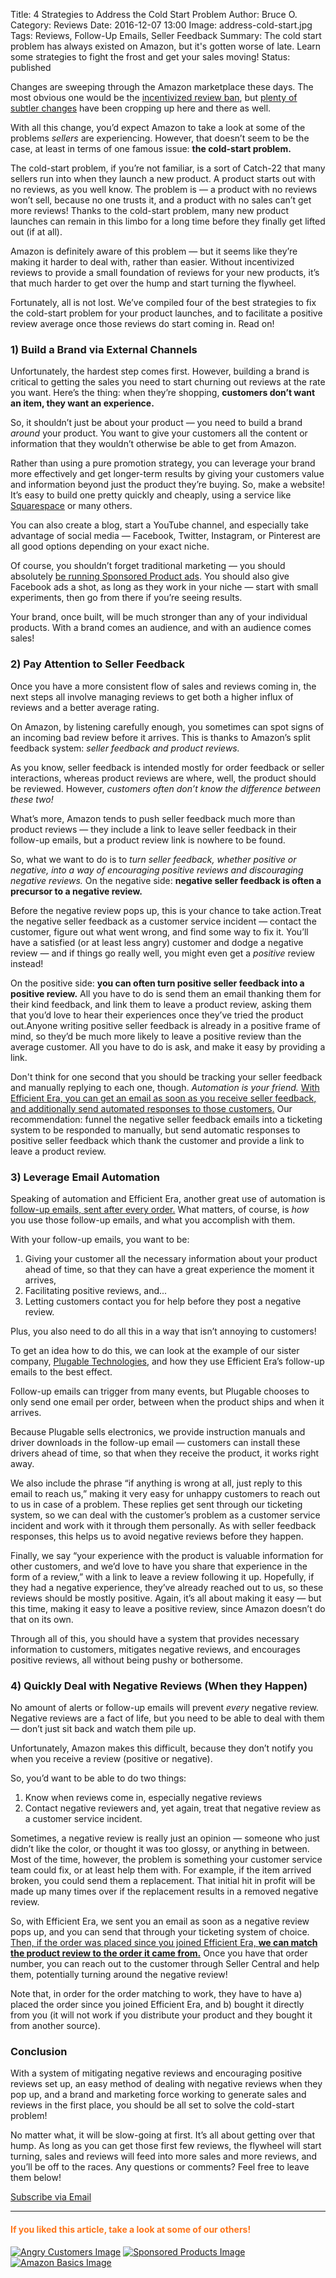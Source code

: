 Title: 4 Strategies to Address the Cold Start Problem
Author: Bruce O.
Category: Reviews
Date: 2016-12-07 13:00
Image: address-cold-start.jpg
Tags: Reviews, Follow-Up Emails, Seller Feedback
Summary: The cold start problem has always existed on Amazon, but it's gotten worse of late. Learn some strategies to fight the frost and get your sales moving!
Status: published

Changes are sweeping through the Amazon marketplace these days. The most obvious one would be the [incentivized review ban](https://efficientera.com/blog/2016/10/breaking-news-discount-reviews-prohibited.html), but [plenty of subtler changes](https://efficientera.com/blog/2016/11/amazon-msrp-disappearing.html) have been cropping up here and there as well.

With all this change, you’d expect Amazon to take a look at some of the problems *sellers* are experiencing. However, that doesn’t seem to be the case, at least in terms of one famous issue: **the cold-start problem.**

The cold-start problem, if you’re not familiar, is a sort of Catch-22 that many sellers run into when they launch a new product. A product starts out with no reviews, as you well know. The problem is — a product with no reviews won’t sell, because no one trusts it, and a product with no sales can’t get more reviews! Thanks to the cold-start problem, many new product launches can remain in this limbo for a long time before they finally get lifted out (if at all).

Amazon is definitely aware of this problem — but it seems like they’re making it harder to deal with, rather than easier. Without incentivized reviews to provide a small foundation of reviews for your new products, it’s that much harder to get over the hump and start turning the flywheel. 

Fortunately, all is not lost. We’ve compiled four of the best strategies to fix the cold-start problem for your product launches, and to facilitate a positive review average once those reviews do start coming in. Read on!

### 1) Build a Brand via External Channels

Unfortunately, the hardest step comes first. However, building a brand is critical to getting the sales you need to start churning out reviews at the rate you want.
Here’s the thing: when they’re shopping, **customers don’t want an item, they want an experience.**

So, it shouldn’t just be about your product — you need to build a brand *around* your product. You want to give your customers all the content or information that they wouldn’t otherwise be able to get from Amazon. 

Rather than using a pure promotion strategy, you can leverage your brand more effectively and get longer-term results by giving your customers value and information beyond just the product they’re buying.
So, make a website! It’s easy to build one pretty quickly and cheaply, using a service like [Squarespace](https://www.squarespace.com/) or many others.

You can also create a blog, start a YouTube channel, and especially take advantage of social media — Facebook, Twitter, Instagram, or Pinterest are all good options depending on your exact niche. 

Of course, you shouldn’t forget traditional marketing — you should absolutely [be running Sponsored Product ads](https://efficientera.com/blog/2016/08/3-tips-for-optimizing-your-amazon-sponsored-products.html). You should also give Facebook ads a shot, as long as they work in your niche — start with small experiments, then go from there if you’re seeing results.

Your brand, once built, will be much stronger than any of your individual products. With a brand comes an audience, and with an audience comes sales!

### 2) Pay Attention to Seller Feedback

Once you have a more consistent flow of sales and reviews coming in, the next steps all involve managing reviews to get both a higher influx of reviews and a better average rating.

On Amazon, by listening carefully enough, you sometimes can spot signs of an incoming bad review before it arrives. This is thanks to Amazon’s split feedback system: *seller feedback and product reviews.*

As you know, seller feedback is intended mostly for order feedback or seller interactions, whereas product reviews are where, well, the product should be reviewed.
However, *customers often don’t know the difference between these two!*

What’s more, Amazon tends to push seller feedback much more than product reviews — they include a link to leave seller feedback in their follow-up emails, but a product review link is nowhere to be found.

So, what we want to do is to *turn seller feedback, whether positive or negative, into a way of encouraging positive reviews and discouraging negative reviews.*
On the negative side: **negative seller feedback is often a precursor to a negative review.**

Before the negative review pops up, this is your chance to take action.Treat the negative seller feedback as a customer service incident — contact the customer, figure out what went wrong, and find some way to fix it. 
You’ll have a satisfied (or at least less angry) customer and dodge a negative review — and if things go really well, you might even get a *positive* review instead!

On the positive side: **you can often turn positive seller feedback into a positive review.** All you have to do is send them an email thanking them for their kind feedback, and link them to leave a product review, asking them that you’d love to hear their experiences once they’ve tried the product out.Anyone writing positive seller feedback is already in a positive frame of mind, so they’d be much more likely to leave a positive review than the average customer. All you have to do is ask, and make it easy by providing a link.

Don't think for one second that you should be tracking your seller feedback and manually replying to each one, though. *Automation is your friend.* [With Efficient Era, you can get an email as soon as you receive seller feedback, and additionally send automated responses to those customers.](https://efficientera.com/pages/seller-feedback/) Our recommendation: funnel the negative seller feedback emails into a ticketing system to be responded to manually, but send automatic responses to positive seller feedback which thank the customer and provide a link to leave a product review.

### 3) Leverage Email Automation

Speaking of automation and Efficient Era, another great use of automation is [follow-up emails, sent after every order.](https://efficientera.com/pages/postorder/) What matters, of course, is *how* you use those follow-up emails, and what you accomplish with them.

With your follow-up emails, you want to be: 

1. Giving your customer all the necessary information about your product ahead of time, so that they can have a great experience the moment it arrives, 
2. Facilitating positive reviews, and... 
3. Letting customers contact you for help before they post a negative review. 

Plus, you also need to do all this in a way that isn’t annoying to customers!

To get an idea how to do this, we can look at the example of our sister company, [Plugable Technologies](http://plugable.com/), and how they use Efficient Era’s follow-up emails to the best effect.

Follow-up emails can trigger from many events, but Plugable chooses to only send one email per order, between when the product ships and when it arrives.

Because Plugable sells electronics, we provide instruction manuals and driver downloads in the follow-up email — customers can install these drivers ahead of time, so that when they receive the product, it works right away.

We also include the phrase “if anything is wrong at all, just reply to this email to reach us,” making it very easy for unhappy customers to reach out to us in case of a problem. These replies get sent through our ticketing system, so we can deal with the customer’s problem as a customer service incident and work with it through them personally. As with seller feedback responses, this helps us to avoid negative reviews before they happen.

Finally, we say “your experience with the product is valuable information for other customers, and we’d love to have you share that experience in the form of a review,” with a link to leave a review following it up. Hopefully, if they had a negative experience, they’ve already reached out to us, so these reviews should be mostly positive. Again, it’s all about making it easy — but this time, making it easy to leave a positive review, since Amazon doesn’t do that on its own.

Through all of this, you should have a system that provides necessary information to customers, mitigates negative reviews, and encourages positive reviews, all without being pushy or bothersome. 

### 4) Quickly Deal with Negative Reviews (When they Happen)

No amount of alerts or follow-up emails will prevent *every* negative review. Negative reviews are a fact of life, but you need to be able to deal with them — don’t just sit back and watch them pile up.

Unfortunately, Amazon makes this difficult, because they don’t notify you when you receive a review (positive or negative).

So, you’d want to be able to do two things:

1. Know when reviews come in, especially negative reviews
2. Contact negative reviewers and, yet again, treat that negative review as a customer service incident.

Sometimes, a negative review is really just an opinion — someone who just didn’t like the color, or thought it was too glossy, or anything in between. Most of the time, however, the problem is something your customer service team could fix, or at least help them with. For example, if the item arrived broken, you could send them a replacement. That initial hit in profit will be made up many times over if the replacement results in a removed negative review.

So, with Efficient Era, we sent you an email as soon as a negative review pops up, and you can send that through your ticketing system of choice. [Then, if the order was placed since you joined Efficient Era, **we can match the product review to the order it came from.**](https://efficientera.com/pages/feedback/) Once you have that order number, you can reach out to the customer through Seller Central and help them, potentially turning around the negative review!

Note that, in order for the order matching to work, they have to have a) placed the order since you joined Efficient Era, and b) bought it directly from you (it will not work if you distribute your product and they bought it from another source). 

### Conclusion

With a system of mitigating negative reviews and encouraging positive reviews set up, an easy method of dealing with negative reviews when they pop up, and a brand and marketing force working to generate sales and reviews in the first place, you should be all set to solve the cold-start problem!

No matter what, it will be slow-going at first. It’s all about getting over that hump. As long as you can get those first few reviews, the flywheel will start turning, sales and reviews will feed into more sales and more reviews, and you’ll be off to the races.
Any questions or comments? Feel free to leave them below!

<!--Added this section from Leadboxes-->
<a class="btn btn-primary" href="https://efficientera.leadpages.co/leadbox/121f91a73f72a2%3A12c54680e746dc/5687539843203072/" target="_blank">Subscribe via Email</a><script data-leadbox="121f91a73f72a2:12c54680e746dc" data-url="https://efficientera.leadpages.co/leadbox/121f91a73f72a2%3A12c54680e746dc/5687539843203072/" data-config="%7B%7D" type="text/javascript" src="https://efficientera.leadpages.co/leadbox-1468522675.js"></script>

---

#### <font color="FF751A">If you liked this article, take a look at some of our others!</font>

<a href="https://efficientera.com/blog/2016/08/how-to-respond-to-angry-customers-in-6-steps.html">![Angry Customers Image](/images/blog/related/respond-angry-customers_small.jpg)</a>
<a href="https://efficientera.com/blog/2016/08/3-tips-for-optimizing-your-amazon-sponsored-products.html">![Sponsored Products Image](/images/blog/related/sponsored-products_small.jpg)</a>
<a href="https://efficientera.com/blog/2016/08/what-you-should-do-about-amazonbasics.html">![Amazon Basics Image](/images/blog/related/amazon-basics-general_small.jpg)</a>

